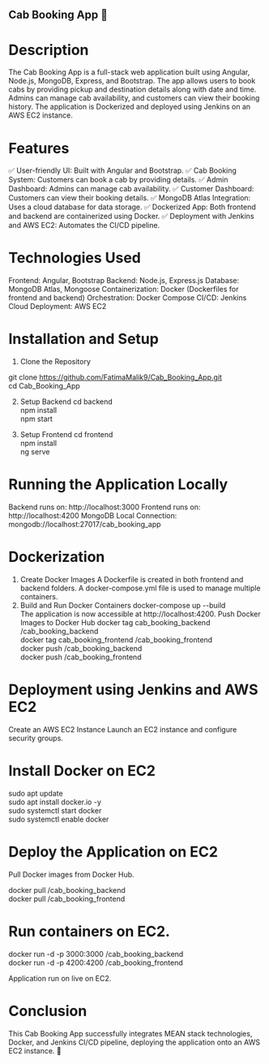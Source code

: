 ## Cab Booking App 🚖

# Description

The Cab Booking App is a full-stack web application built using Angular, Node.js, MongoDB, Express, 
and Bootstrap. The app allows users to book cabs by providing pickup and destination details along with date and time. 
Admins can manage cab availability, and customers can view their booking history. The application is Dockerized and deployed using Jenkins on an AWS EC2 instance.

# Features
✅ User-friendly UI: Built with Angular and Bootstrap.
✅ Cab Booking System: Customers can book a cab by providing details.
✅ Admin Dashboard: Admins can manage cab availability.
✅ Customer Dashboard: Customers can view their booking details.
✅ MongoDB Atlas Integration: Uses a cloud database for data storage.
✅ Dockerized App: Both frontend and backend are containerized using Docker.
✅ Deployment with Jenkins and AWS EC2: Automates the CI/CD pipeline.

# Technologies Used
Frontend: Angular, Bootstrap
Backend: Node.js, Express.js
Database: MongoDB Atlas, Mongoose
Containerization: Docker (Dockerfiles for frontend and backend)
Orchestration: Docker Compose
CI/CD: Jenkins
Cloud Deployment: AWS EC2

# Installation and Setup

1. Clone the Repository

git clone https://github.com/FatimaMalik9/Cab_Booking_App.git  
cd Cab_Booking_App  

2. Setup Backend
cd backend  
npm install  
npm start  

3. Setup Frontend
cd frontend  
npm install  
ng serve  

# Running the Application Locally
Backend runs on: http://localhost:3000
Frontend runs on: http://localhost:4200
MongoDB Local Connection: mongodb://localhost:27017/cab_booking_app

# Dockerization
1. Create Docker Images
A Dockerfile is created in both frontend and backend folders.
A docker-compose.yml file is used to manage multiple containers.
2. Build and Run Docker Containers
docker-compose up --build  
The application is now accessible at http://localhost:4200.
Push Docker Images to Docker Hub
docker tag cab_booking_backend <dockerhub-username>/cab_booking_backend  
docker tag cab_booking_frontend <dockerhub-username>/cab_booking_frontend  
docker push <dockerhub-username>/cab_booking_backend  
docker push <dockerhub-username>/cab_booking_frontend  

# Deployment using Jenkins and AWS EC2

Create an AWS EC2 Instance
Launch an EC2 instance and configure security groups.

# Install Docker on EC2

sudo apt update  
sudo apt install docker.io -y  
sudo systemctl start docker  
sudo systemctl enable docker  

# Deploy the Application on EC2

Pull Docker images from Docker Hub.

docker pull <dockerhub-username>/cab_booking_backend  
docker pull <dockerhub-username>/cab_booking_frontend  

# Run containers on EC2.

docker run -d -p 3000:3000 <dockerhub-username>/cab_booking_backend  
docker run -d -p 4200:4200 <dockerhub-username>/cab_booking_frontend  

Application run on live on EC2.

# Conclusion

This Cab Booking App successfully integrates MEAN stack technologies, Docker, and Jenkins CI/CD pipeline, deploying the application onto an AWS EC2 instance. 🚀
